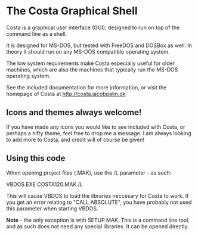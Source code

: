 # The Costa Graphical Shell
Costa is a graphical user interface (GUI), designed to run on top of the
command line as a shell.

It is designed for MS-DOS, but tested with FreeDOS and DOSBox as well. In
theory it should run on any MS-DOS compatible operating system.

The low system requirements make Costa especially useful for older machines,
which are also the machines that typically run the MS-DOS operating system.

See the included documentation for more information, or visit the homepage
of Costa at
  http://costa.jacobpalm.dk
  
## Icons and themes always welcome!
If you have made any icons you would like to see included with Costa, or
perhaps a nifty theme, feel free to drop me a message. I am always looking
to add more to Costa, and credit will of course be given! 

## Using this code
When opening project files (.MAK), use the /L parameter - as such:

VBDOS.EXE COSTA120.MAK /L

This will cause VBDOS to load the libraries neccesary for Costa to work.
If you get an error relating to "CALL ABSOLUTE", you have probably not
used this parameter when starting VBDOS.

**Note** - the only exception is with SETUP.MAK. This is a command line
tool, and as such does not need any special libraries. It can be opened
directly.
